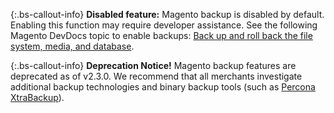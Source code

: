 {:.bs-callout-info}
**Disabled feature:** Magento backup is disabled by default. Enabling this function may require developer assistance. See the following Magento DevDocs topic to enable backups: [Back up and roll back the file system, media, and database][1].

{:.bs-callout-info}
**Deprecation Notice!** Magento backup features are deprecated as of v2.3.0. We recommend that all merchants investigate additional backup technologies and binary backup tools (such as [Percona XtraBackup][2]).

[1]: https://devdocs.magento.com/guides/v2.4/install-gde/install/cli/install-cli-backup.html
[2]: https://www.percona.com/software/mysql-database/percona-xtrabackup
